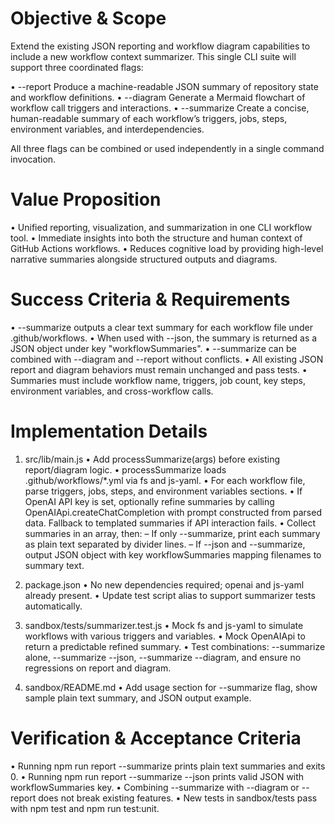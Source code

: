 # Objective & Scope

Extend the existing JSON reporting and workflow diagram capabilities to include a new workflow context summarizer. This single CLI suite will support three coordinated flags:

• --report    Produce a machine-readable JSON summary of repository state and workflow definitions.
• --diagram   Generate a Mermaid flowchart of workflow call triggers and interactions.
• --summarize Create a concise, human-readable summary of each workflow’s triggers, jobs, steps, environment variables, and interdependencies.

All three flags can be combined or used independently in a single command invocation.

# Value Proposition

• Unified reporting, visualization, and summarization in one CLI workflow tool.
• Immediate insights into both the structure and human context of GitHub Actions workflows.
• Reduces cognitive load by providing high-level narrative summaries alongside structured outputs and diagrams.

# Success Criteria & Requirements

• --summarize outputs a clear text summary for each workflow file under .github/workflows.
• When used with --json, the summary is returned as a JSON object under key "workflowSummaries".
• --summarize can be combined with --diagram and --report without conflicts.
• All existing JSON report and diagram behaviors must remain unchanged and pass tests.
• Summaries must include workflow name, triggers, job count, key steps, environment variables, and cross-workflow calls.

# Implementation Details

1. src/lib/main.js
   • Add processSummarize(args) before existing report/diagram logic.
   • processSummarize loads .github/workflows/*.yml via fs and js-yaml.
   • For each workflow file, parse triggers, jobs, steps, and environment variables sections.
   • If OpenAI API key is set, optionally refine summaries by calling OpenAIApi.createChatCompletion with prompt constructed from parsed data. Fallback to templated summaries if API interaction fails.
   • Collect summaries in an array, then:
     – If only --summarize, print each summary as plain text separated by divider lines.
     – If --json and --summarize, output JSON object with key workflowSummaries mapping filenames to summary text.

2. package.json
   • No new dependencies required; openai and js-yaml already present.
   • Update test script alias to support summarizer tests automatically.

3. sandbox/tests/summarizer.test.js
   • Mock fs and js-yaml to simulate workflows with various triggers and variables.
   • Mock OpenAIApi to return a predictable refined summary.
   • Test combinations: --summarize alone, --summarize --json, --summarize --diagram, and ensure no regressions on report and diagram.

4. sandbox/README.md
   • Add usage section for --summarize flag, show sample plain text summary, and JSON output example.

# Verification & Acceptance Criteria

• Running npm run report --summarize prints plain text summaries and exits 0.
• Running npm run report --summarize --json prints valid JSON with workflowSummaries key.
• Combining --summarize with --diagram or --report does not break existing features.
• New tests in sandbox/tests pass with npm test and npm run test:unit.

